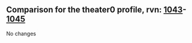 ## Comparison for the theater0 profile, rvn: [1043](https://github.com/PRO100KatYT/FortniteProfileRevisions/tree/main/profiles/theater0/1043%20theater0.json)-[1045](https://github.com/PRO100KatYT/FortniteProfileRevisions/tree/main/profiles/theater0/1045%20theater0.json)

No changes
